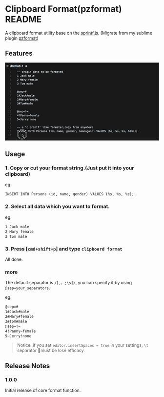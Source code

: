 # Clipboard Format(pzformat) README

A clipboard format utility base on the [sprintf.js](https://github.com/alexei/sprintf.js).
(Migrate from my sublime plugin [pzformat](https://github.com/pandazki/pzformat))

## Features

![demo](https://raw.githubusercontent.com/pandazki/vscode-pzformat/master/src/pzformat_demo.gif)

## Usage
### 1. Copy or cut your format string.(Just put it into your clipboard)
eg.
```
INSERT INTO Persons (id, name, gender) VALUES (%s, %s, %s);
```

### 2. Select all data which you want to format.
eg.
```
1 Jack male
2 Mary female
3 Tom male
```

### 3. Press [`cmd+shift+p`] and type `clipboard format`
All done.

### more
The default separator is `/[,，;\s]/`, you can specify it by using `@sep=your_separators`.

eg.
```
@sep=#
1#Jack#male
2#Mary#female
3#Tom#male
@sep=!~
4!Panny~female
5~Jerry!none
```

> Notice: if you set `editor.insertSpaces = true` in your settings, `\t` separator must be lose efficacy.

## Release Notes

### 1.0.0

Initial release of core format function.
